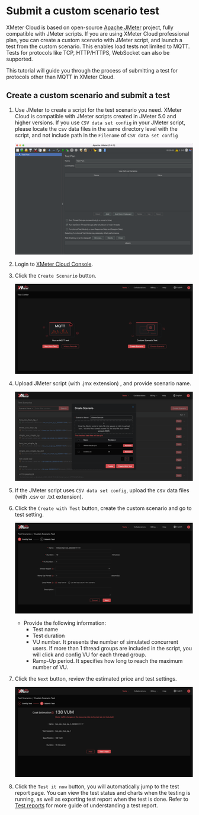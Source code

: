 # Submit a custom scenario test

XMeter Cloud is based on open-source [Apache JMeter](https://jmeter.apache.org/) project, fully compatible with JMeter scripts. If you are using XMeter Cloud professional plan, you can create a custom scenario with JMeter script, and launch a test from the custom scenario. This enables load tests not limited to MQTT. Tests for protocols like TCP, HTTP/HTTPS, WebSocket can  also be supported.

This tutorial will guide you through the process of submitting a test for protocols other than MQTT in XMeter Cloud.

## Create a custom scenario and submit a test

1. Use JMeter to create a script for the test scenario you need. XMeter Cloud is compatible with JMeter scripts created in JMeter 5.0 and higher versions. If you use ` CSV data set config ` in your JMeter script, please locate the csv data files in the same directory level with the script, and not include path in the ` Filename ` of ` CSV data set config `

   ![jmeter](../_assets/jmeter.png)

2. Login to [XMeter Cloud Console](https://xmeter-cloud.emqx.com/commercialPage.html#/).

3. Click the ` Create Scenario ` button.

   ![launch-test](../_assets/first_custom_test.png)

4. Upload JMeter script (with .jmx extension) , and provide scenario name.

   ![upload-custom-scene](../_assets/upload_custom_scene.png)

5. If the JMeter script uses ` CSV data set config `, upload the csv data files (with .csv or .txt extension).

6. Click the ` Create with Test ` button, create the custom scenario and go to test setting.

   ![custom-scene-test](../_assets/custom_scene_test.png)

   - Provide the following information:
     - Test name
     - Test duration
     - VU number. It presents the number of simulated concurrent users. If more than 1 thread groups are included in the script, you will click and config VU for each thread group.
     - Ramp-Up period. It specifies how long to reach the maximum number of VU.

7. Click the ` Next ` button, review the estimated price and test settings.

   ![custom-scene-estimation](../_assets/custom_scene_estimation.png)

8. Click  the ` Test it now ` button, you will automatically jump to the test report page. You can view the test status and charts when the testing is running, as well as exporting test report when the test is done. Refer to  [Test reports](../features/test_reports.md) for more guide of understanding a test report. 